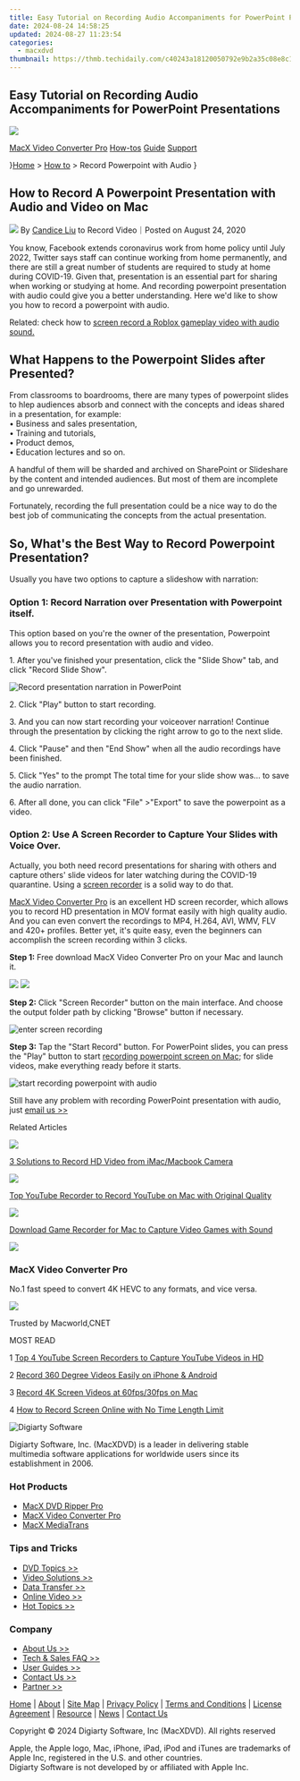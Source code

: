 ```yaml
---
title: Easy Tutorial on Recording Audio Accompaniments for PowerPoint Presentations
date: 2024-08-24 14:58:25
updated: 2024-08-27 11:23:54
categories:
  - macxdvd
thumbnail: https://thmb.techidaily.com/c40243a18120050792e9b2a35c08e8c187a7242ae42c21363a9149298cc2eac3.jpg
---
```


## Easy Tutorial on Recording Audio Accompaniments for PowerPoint Presentations

[![](https://www.macxdvd.com/mac-dvd-video-converter-how-to/../image-style/article-seo/icon5.png)](https://tools.techidaily.com/macxdvd/products/)

[MacX Video Converter Pro](https://tools.techidaily.com/macxdvd/products/) [How-tos](https://tools.techidaily.com/macxdvd/products/) [Guide](https://tools.techidaily.com/macxdvd/products/) [Support](https://tools.techidaily.com/macxdvd/products/) 

}[Home](https://tools.techidaily.com/macxdvd/products/) \> [How to](https://tools.techidaily.com/macxdvd/products/) \> Record Powerpoint with Audio }

## How to Record A Powerpoint Presentation with Audio and Video on Mac

![](https://www.macxdvd.com/mac-dvd-video-converter-how-to/../image-style/article-seo/icon1.png) By [Candice Liu](https://www.linkedin.com/in/candice-liu-444483a3/) to Record Video｜Posted on August 24, 2020



You know, Facebook extends coronavirus work from home policy until July 2022, Twitter says staff can continue working from home permanently, and there are still a great number of students are required to study at home during COVID-19\. Given that, presentation is an essential part for sharing when working or studying at home. And recording powerpoint presentation with audio could give you a better understanding. Here we'd like to show you how to record a powerpoint with audio. 

Related: check how to [screen record a Roblox gameplay video with audio sound.](https://tools.techidaily.com/macxdvd/products/)

## What Happens to the Powerpoint Slides after Presented? 

From classrooms to boardrooms, there are many types of powerpoint slides to hlep audiences absorb and connect with the concepts and ideas shared in a presentation, for example:  
 • Business and sales presentation,   
 • Training and tutorials,  
 • Product demos,   
 • Education lectures and so on. 

A handful of them will be sharded and archived on SharePoint or Slideshare by the content and intended audiences. But most of them are incomplete and go unrewarded. 

Fortunately, recording the full presentation could be a nice way to do the best job of communicating the concepts from the actual presentation.

## So, What's the Best Way to Record Powerpoint Presentation?

Usually you have two options to capture a slideshow with narration:

### Option 1: Record Narration over Presentation with Powerpoint itself.

This option based on you're the owner of the presentation, Powerpoint allows you to record presentation with audio and video. 

1\. After you've finished your presentation, click the "Slide Show" tab, and click "Record Slide Show".

![Record presentation narration in PowerPoint](https://www.macxdvd.com/mac-dvd-video-converter-how-to/article-image/record-ppt-3.jpg)

2\. Click "Play" button to start recording.

3\. And you can now start recording your voiceover narration! Continue through the presentation by clicking the right arrow to go to the next slide.

4\. Click "Pause" and then "End Show" when all the audio recordings have been finished.

5\. Click "Yes" to the prompt The total time for your slide show was... to save the audio narration.

6\. After all done, you can click "File" >"Export" to save the powerpoint as a video. 

### Option 2: Use A Screen Recorder to Capture Your Slides with Voice Over. 

 Actually, you both need record presentations for sharing with others and capture others' slide videos for later watching during the COVID-19 quarantine. Using a [screen recorder](https://tools.techidaily.com/macxdvd/products/) is a solid way to do that. 

[MacX Video Converter Pro](https://tools.techidaily.com/macxdvd/products/) is an excellent HD screen recorder, which allows you to record HD presentation in MOV format easily with high quality audio. And you can even convert the recordings to MP4, H.264, AVI, WMV, FLV and 420+ profiles. Better yet, it's quite easy, even the beginners can accomplish the screen recording within 3 clicks. 

**Step 1:** Free download MacX Video Converter Pro on your Mac and launch it. 

[![](https://www.macxdvd.com/mac-dvd-video-converter-how-to/../image-style/article-seo/d-mac.png)](https://tools.techidaily.com/macxdvd/products/) [![](https://www.macxdvd.com/mac-dvd-video-converter-how-to/../image-style/article-seo/d-win.png)](https://tools.techidaily.com/macxdvd/products/) 

**Step 2:** Click "Screen Recorder" button on the main interface. And choose the output folder path by clicking "Browse" button if necessary. 

![enter screen recording](https://www.macxdvd.com/mac-dvd-video-converter-how-to/article-image/record-ppt-1.jpg)

**Step 3:** Tap the "Start Record" button. For PowerPoint slides, you can press the "Play" button to start [recording powerpoint screen on Mac](https://tools.techidaily.com/macxdvd/products/); for slide videos, make everything ready before it starts. 

![start recording powerpoint with audio](https://www.macxdvd.com/mac-dvd-video-converter-how-to/article-image/record-ppt-2.jpg)

Still have any problem with recording PowerPoint presentation with audio, just [email us >>](https://tools.techidaily.com/macxdvd/products/) 

Related Articles

![](https://www.macxdvd.com/mac-dvd-video-converter-how-to/../image-style/article-seo/img1.jpg)

[3 Solutions to Record HD Video from iMac/Macbook Camera](https://tools.techidaily.com/macxdvd/products/) 

![](https://www.macxdvd.com/mac-dvd-video-converter-how-to/../image-style/article-seo/img2.jpg)

[Top YouTube Recorder to Record YouTube on Mac with Original Quality](https://tools.techidaily.com/macxdvd/products/) 

![](https://www.macxdvd.com/mac-dvd-video-converter-how-to/../image-style/article-seo/img3.jpg)

[Download Game Recorder for Mac to Capture Video Games with Sound](https://tools.techidaily.com/macxdvd/products/) 

![](https://www.macxdvd.com/mac-dvd-video-converter-how-to/../image-style/article-seo/vcp.png)

### MacX Video Converter Pro

No.1 fast speed to convert 4K HEVC to any formats, and vice versa.

[![](https://www.macxdvd.com/mac-dvd-video-converter-how-to/../image-style/article-seo/fd.png)](https://tools.techidaily.com/macxdvd/products/) 

Trusted by Macworld,CNET

MOST READ

1 [Top 4 YouTube Screen Recorders to Capture YouTube Videos in HD](https://tools.techidaily.com/macxdvd/products/) 

2 [Record 360 Degree Videos Easily on iPhone & Android](https://tools.techidaily.com/macxdvd/products/) 

3 [Record 4K Screen Videos at 60fps/30fps on Mac](https://tools.techidaily.com/macxdvd/products/) 

4 [How to Record Screen Online with No Time Length Limit](https://tools.techidaily.com/macxdvd/products/) 



![Digiarty Software](https://www.macxdvd.com/mac-dvd-video-converter-how-to/../icon/logo.png) 

Digiarty Software, Inc. (MacXDVD) is a leader in delivering stable multimedia software applications for worldwide users since its establishment in 2006.

### Hot Products

* [MacX DVD Ripper Pro](https://tools.techidaily.com/macxdvd/products/)
* [MacX Video Converter Pro](https://tools.techidaily.com/macxdvd/products/)
* [MacX MediaTrans](https://tools.techidaily.com/macxdvd/products/)

### Tips and Tricks

* [DVD Topics >>](https://tools.techidaily.com/macxdvd/products/)
* [Video Solutions >>](https://tools.techidaily.com/macxdvd/products/)
* [Data Transfer >>](https://tools.techidaily.com/macxdvd/products/)
* [Online Video >>](https://tools.techidaily.com/macxdvd/products/)
* [Hot Topics >>](https://tools.techidaily.com/macxdvd/products/)

### Company

* [About Us >>](https://tools.techidaily.com/macxdvd/products/)
* [Tech & Sales FAQ >>](https://tools.techidaily.com/macxdvd/products/)
* [User Guides >>](https://tools.techidaily.com/macxdvd/products/)
* [Contact Us >>](https://tools.techidaily.com/macxdvd/products/)
* [Partner >>](https://tools.techidaily.com/macxdvd/products/)



[Home](https://tools.techidaily.com/macxdvd/products/) | [About](https://tools.techidaily.com/macxdvd/products/) | [Site Map](https://tools.techidaily.com/macxdvd/products/) | [Privacy Policy](https://tools.techidaily.com/macxdvd/products/) | [Terms and Conditions](https://tools.techidaily.com/macxdvd/products/) | [License Agreement](https://tools.techidaily.com/macxdvd/products/) | [Resource](https://tools.techidaily.com/macxdvd/products/) | [News](https://tools.techidaily.com/macxdvd/products/) | [Contact Us](https://tools.techidaily.com/macxdvd/products/)

Copyright © 2024 Digiarty Software, Inc (MacXDVD). All rights reserved

Apple, the Apple logo, Mac, iPhone, iPad, iPod and iTunes are trademarks of Apple Inc, registered in the U.S. and other countries.  
Digiarty Software is not developed by or affiliated with Apple Inc.

<ins class="adsbygoogle"
     style="display:block"
     data-ad-format="autorelaxed"
     data-ad-client="ca-pub-7571918770474297"
     data-ad-slot="1223367746"></ins>



<ins class="adsbygoogle"
     style="display:block"
     data-ad-client="ca-pub-7571918770474297"
     data-ad-slot="8358498916"
     data-ad-format="auto"
     data-full-width-responsive="true"></ins>
